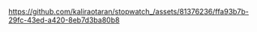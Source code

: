 


https://github.com/kaliraotaran/stopwatch_/assets/81376236/ffa93b7b-29fc-43ed-a420-8eb7d3ba80b8

